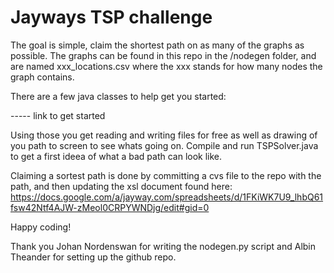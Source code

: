 Jayways TSP challenge
==========

The goal is simple, claim the shortest path on as many of the graphs as possible. The graphs can be found in this repo in the /nodegen folder, and are named xxx_locations.csv where the xxx stands for how many nodes the graph contains.

There are a few java classes to help get you started:

----- link to get started

Using those you get reading and writing files for free as well as drawing of you path to screen to see whats going on. Compile and run TSPSolver.java to get a first ideea of what a bad path can look like.

Claiming a sortest path is done by committing a cvs file to the repo with the path, and then updating the xsl document found here:
https://docs.google.com/a/jayway.com/spreadsheets/d/1FKiWK7U9_lhbQ61fsw42Ntf4AJW-zMeol0CRPYWNDjg/edit#gid=0 

Happy coding!

Thank you Johan Nordenswan for writing the nodegen.py script and Albin Theander for setting up the github repo.
